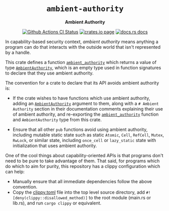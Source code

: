 <div align="center">
  <h1><code>ambient-authority</code></h1>

  <p>
    <strong>Ambient Authority</strong>
  </p>

  <p>
    <a href="https://github.com/sunfishcode/ambient-authority/actions?query=workflow%3ACI"><img src="https://github.com/sunfishcode/ambient-authority/workflows/CI/badge.svg" alt="Github Actions CI Status" /></a>
    <a href="https://crates.io/crates/ambient-authority"><img src="https://img.shields.io/crates/v/ambient-authority.svg" alt="crates.io page" /></a>
    <a href="https://docs.rs/ambient-authority"><img src="https://docs.rs/ambient-authority/badge.svg" alt="docs.rs docs" /></a>
  </p>
</div>

In capability-based security context, *ambient authority* means anything a
program can do that interacts with the outside world that isn't represented by
a handle.

This crate defines a function [`ambient_authority`] which returns a value of
type [`AmbientAuthority`], which is an empty type used in function signatures
to declare that they use ambient authority.

The convention for a crate to declare that its API avoids ambient authority is:
 - If the crate wishes to have functions which use ambient authority, adding an
   [`AmbientAuthority`] argument to them, along with a `# Ambient Authority`
   section in their documentation comments explaining their use of ambient
   authority, and re-exporting the [`ambient_authority`] function and
   `AmbientAuthority` type from this crate.

 - Ensure that all other `pub` functions avoid using ambient authority,
   including mutable static state such as static `Atomic`, `Cell`, `RefCell`,
   `Mutex`, `RwLock`, or similar state, including `once_cell` or `lazy_static`
   state with initialization that uses ambient authority.

One of the cool things about capability-oriented APIs is that programs don't
need to be pure to take advantage of them. That said, for programs which do which
to aim for purity, this repository has a clippy configuration which can help:
 - Manually ensure that all immediate dependencies follow the above convention.
 - Copy the [clippy.toml] file into the top level source directory, add
   `#![deny(clippy::disallowed_method)]` to the root module (main.rs or lib.rs),
   and run `cargo clippy` or equivalent.

[clippy.toml]: https://github.com/sunfishcode/ambient-authority/blob/main/clippy.toml
[`AmbientAuthority`]: https://docs.rs/ambient-authority/latest/ambient_authority/struct.AmbientAuthority.html
[`ambient_authority`]: https://docs.rs/ambient-authority/latest/ambient_authority/func.ambient_authority.html
